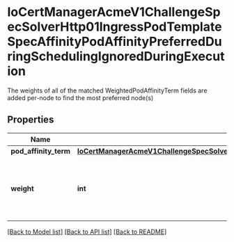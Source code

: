 # IoCertManagerAcmeV1ChallengeSpecSolverHttp01IngressPodTemplateSpecAffinityPodAffinityPreferredDuringSchedulingIgnoredDuringExecution

The weights of all of the matched WeightedPodAffinityTerm fields are added per-node to find the most preferred node(s)
## Properties
Name | Type | Description | Notes
------------ | ------------- | ------------- | -------------
**pod_affinity_term** | [**IoCertManagerAcmeV1ChallengeSpecSolverHttp01IngressPodTemplateSpecAffinityPodAffinityPodAffinityTerm**](IoCertManagerAcmeV1ChallengeSpecSolverHttp01IngressPodTemplateSpecAffinityPodAffinityPodAffinityTerm.md) |  | 
**weight** | **int** | weight associated with matching the corresponding podAffinityTerm, in the range 1-100. | 

[[Back to Model list]](../README.md#documentation-for-models) [[Back to API list]](../README.md#documentation-for-api-endpoints) [[Back to README]](../README.md)


